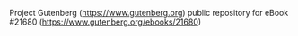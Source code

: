 Project Gutenberg (https://www.gutenberg.org) public repository for eBook #21680 (https://www.gutenberg.org/ebooks/21680)
